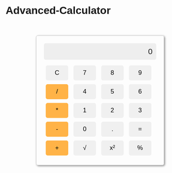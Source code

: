 # Advanced-Calculator
<!DOCTYPE html>
<html>
<head>
<title>Advanced Calculator</title>
<style>
body {
  font-family: sans-serif;
}
.calculator {
  width: 300px;
  margin: 50px auto;
  border: 1px solid #ccc;
  padding: 20px;
  border-radius: 5px;
  box-shadow: 2px 2px 5px #888888;
}
.display {
  background-color: #eee;
  padding: 10px;
  margin-bottom: 10px;
  text-align: right;
  font-size: 1.5em;
  border-radius: 5px;
}
button {
  width: 60px;
  height: 40px;
  margin: 5px;
  border-radius: 5px;
  font-size: 1.2em;
  border: none;
  background-color: #f0f0f0;
  cursor: pointer;
}
button:hover {
  background-color: #ddd;
}
.operator {
  background-color: #ffb347;
}
.operator:hover {
  background-color: #ffa000;
}
</style>
</head>
<body>
<div class="calculator">
  <div class="display" id="display">0</div>
  <button onclick="clearDisplay()">C</button>
  <button onclick="appendToDisplay('7')">7</button>
  <button onclick="appendToDisplay('8')">8</button>
  <button onclick="appendToDisplay('9')">9</button>
  <button class="operator" onclick="appendToDisplay('/')">/</button>
  <button onclick="appendToDisplay('4')">4</button>
  <button onclick="appendToDisplay('5')">5</button>
  <button onclick="appendToDisplay('6')">6</button>
  <button class="operator" onclick="appendToDisplay('*')">*</button>
  <button onclick="appendToDisplay('1')">1</button>
  <button onclick="appendToDisplay('2')">2</button>
  <button onclick="appendToDisplay('3')">3</button>
  <button class="operator" onclick="appendToDisplay('-')">-</button>
  <button onclick="appendToDisplay('0')">0</button>
  <button onclick="appendToDisplay('.')">.</button>
  <button onclick="calculate()">=</button>
  <button class="operator" onclick="appendToDisplay('+')">+</button>
  <button onclick="sqrt()">√</button>
  <button onclick="power()">x²</button>
  <button onclick="percent()">%</button>
</div>

<script>
let display = document.getElementById('display');

function appendToDisplay(value) {
  if (display.textContent === '0' && !isNaN(value)) {
    display.textContent = value;
  } else {
    display.textContent += value;
  }
}

function clearDisplay() {
  display.textContent = '0';
}

function calculate() {
  try {
    display.textContent = eval(display.textContent);
  } catch (error) {
    display.textContent = 'Error';
  }
}

function sqrt() {
  display.textContent = Math.sqrt(parseFloat(display.textContent));
}

function power() {
  display.textContent = Math.pow(parseFloat(display.textContent), 2);
}

function percent() {
  display.textContent = parseFloat(display.textContent) / 100;
}
</script>

</body>
</html>
